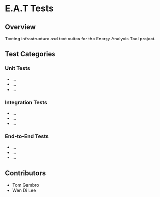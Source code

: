 # E.A.T Tests

## Overview
Testing infrastructure and test suites for the Energy Analysis Tool project.

## Test Categories

### Unit Tests
- ...
- ...
- ...

### Integration Tests
- ...
- ...
- ...

### End-to-End Tests
- ...
- ...
- ...

## Contributors
- Tom Gambro
- Wen Di Lee